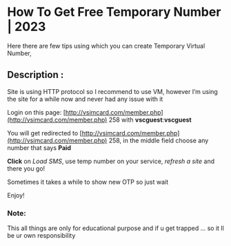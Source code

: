 
# How To Get Free Temporary Number | 2023

Here there are few tips using which you can create Temporary Virtual Number,

## Description : 
Site is using HTTP protocol so I recommend to use VM, however I’m using the site for a while now and never had any issue with it

Login on this page: [http://vsimcard.com/member.php](http://vsimcard.com/member.php) 258 with **vscguest**:**vscguest**

You will get redirected to [http://vsimcard.com/member.php](http://vsimcard.com/member.php) 258, in the middle field choose any number that says **Paid**

**Click** on *Load SMS*, use temp number on your service, _refresh a site_ and there you go!

Sometimes it takes a while to show new OTP so just wait

Enjoy!

### Note:
This all things are only for educational purpose and if u get trapped ... so it ll be ur own responsibility 
